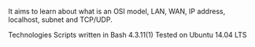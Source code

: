 It aims to learn about what is an OSI model, LAN, WAN, IP address, localhost, subnet and TCP/UDP.

Technologies
Scripts written in Bash 4.3.11(1)
Tested on Ubuntu 14.04 LTS
